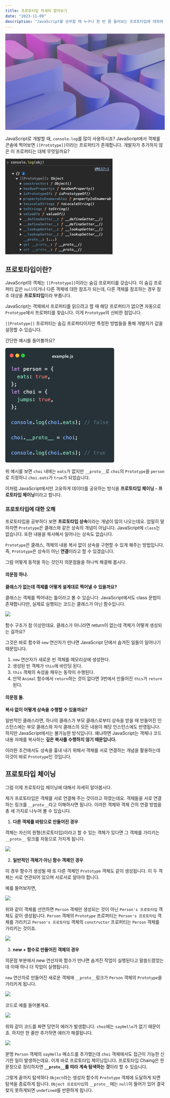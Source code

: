 ```yaml
---
title: 프로토타입 자세히 알아보기
date: "2023-11-09"
description: "JavaScript를 공부할 때 누구나 한 번 쯤 들어보는 프로토타입에 대하여 알아봅니다."
---
```


![](thumb.jpeg)

JavaScript로 개발할 때, `console.log`를 많이 사용하시죠? JavaScript에서 객체를 콘솔에 찍어보면 `[[Prototype]]`이라는 프로퍼티가 존재합니다. 개발자가 추가하지 않은 이 프로퍼티는 대체 무엇일까요?

![](./image1.png)

## 프로토타입이란?

JavaScript의 객체는 `[[Prototype]]`이라는 숨김 프로퍼티를 갖습니다. 이 숨김 프로퍼티 값은 `null`이거나 다른 객체에 대한 참조가 되는데, 다른 객체를 참조하는 경우 참조 대상을 **프로토타입**이라 부릅니다.

JavaScript는 객체에서 프로퍼티를 읽으려고 할 때 해당 프로퍼티가 없으면 자동으로 `Prototype`에서 프로퍼티를 찾습니다. 이게 `Prototype`의 신비한 점입니다.

`[[Prototype]]` 프로퍼티는 숨김 프로퍼티이지만 특정한 방법들을 통해 개발자가 값을 설정할 수 있습니다.

간단한 예시를 들어볼까요?

![](./code1.png)

<!-- ```javascript
let person = {
  eats: true,
};
let choi = {
  jumps: true,
};

console.log(choi.eats); // false

choi.__proto__ = choi;

console.log(choi.eats); // true
``` -->

위 예시를 보면 `choi` 내에는 `eats`가 없지만 `__proto__`로 `choi`의 `Prototype`을 `person`로 지정하니 `choi.eats`가 `true`가 되었습니다.

이처럼 JavaScript에서만 고유하게 데이터를 공유하는 방식을 **프로토타입 체이닝 - 프로토타입 체이닝**이라고 합니다.

### 프로토타입에 대한 오해

프로토타입을 공부하다 보면 **프로토타입 상속**이라는 개념이 많이 나오는데요. 엄밀히 말하자면 `Prototype`은 클래스와 같은 상속의 개념이 아닙니다. JavaScript에 `class`는 없습니다. 또한 내용을 복사해서 일어나는 상속도 없습니다.

`Prototype`은 클래스, 객체의 내용 복사 없이 상속을 구현할 수 있게 해주는 방법입니다. 즉, `Prototype`은 상속이 아닌 **연결**이라고 할 수 있겠습니다.

그럼 어떻게 동작을 하는 것인지 의문점들을 하나씩 해결해 봅시다.

#### 의문점 하나.

**클래스가 없는데 객체를 어떻게 설계대로 찍어낼 수 있을까요?**

클래스는 객체를 찍어내는 틀이라고 볼 수 있습니다. JavaScript에서도 class 문법이 존재합니다만, 실제로 실행되는 코드는 클래스가 아닌 함수입니다.

![](./code2.png)

<!-- ```javascript
// class 문법
class Person {
  constructor(name) {
    this.name = name;
  }
  sayHello() {
    console.log(`${this.name}: Hello!`);
  }
}

// 실제 실행되는 코드
function Person(name) {
  this.name = name;
  this.sayHello = function () {
    console.log(`${this.name}: Hello!`);
  };
}

const choi = new Person("choi");
``` -->

함수 구조가 참 이상한데요. 클래스가 아니라면 return이 없는데 객체가 어떻게 생성되는 걸까요?

그것은 바로 함수와 `new` 연산자가 만나면 JavaScript 단에서 숨겨진 일들이 일어나기 때문입니다.

1. `new` 연산자가 새로운 빈 객체를 메모리상에 생성한다.
2. 생성된 빈 객체가 `this`에 바인딩 된다.
3. `this` 객체의 속성을 채우는 동작이 수행된다.
4. 만약 `Animal` 함수에서 `return`하는 것이 없다면 3번에서 만들어진 `this`가 `return`된다.

#### 의문점 둘.

**복사 없이 어떻게 상속을 수행할 수 있을까요?**

일반적인 클래스라면, 하나의 클래스가 부모 클래스로부터 상속을 받을 때 만들어진 인스턴스에는 부모 클래스와 자식 클래스의 모든 내용이 해당 인스턴스에도 반영됩니다. 하지만 JavaScript에서는 불가능한 방식입니다. 왜냐하면 JavaScript는 객체나 코드 내용 자체를 복사하는 **깊은 복사를 수행하지 않기 때문입니다.**

이러한 조건에서도 상속을 흉내 내기 위해서 객체를 서로 연결하는 개념을 활용하는데 이것이 바로 `Prototype`인 것입니다.

## 프로토타입 체이닝

그럼 이제 프로토타입 체이닝에 대해서 자세히 알아봅시다.

제가 프로토타입은 객체를 서로 연결해 주는 것이라고 하였는데요. 객체들을 서로 연결하는 링크를 `__proto__`라고 이해하시면 됩니다. 이러한 객체와 객체 간의 연결 방법을 총 세 가지로 나누어 볼 수 있습니다.

1. **다른 객체를 바탕으로 만들어진 경우**

객체는 자신의 원형(프로토타입)이라고 할 수 있는 객체가 있다면 그 객체를 가리키는 `__proto__` 링크를 자동으로 가지게 됩니다.

![](./code3.png)

<!-- ```javascript
const newObj = Object.create(oldObj);

newObj.__proto__ === oldObj;
``` -->

2. **일반적인 객체가 아닌 함수 객체인 경우**

이 경우 함수가 생성될 때 또 다른 객체인 `Prototype` 객체도 같이 생성됩니다. 이 두 객체는 서로 연관되어 있으며 서로서로 알아야 합니다.

예를 들어보자면,

![](./code4.png)

<!-- ```javascript
function Person(name, first, second) {
  this.name = name;
  this.first = first;
  this.second = second;
}
``` -->

위와 같이 객체를 선언하면 `Person` 객체만 생성되는 것이 아닌 `Person's 프로토타입` 객체도 같이 생성됩니다. `Person` 객체의 `Prototype` 프로퍼티는 `Person's 프로토타입` 객체를 가리키고 `Person's 프로토타입` 객체의 `constructor` 프로퍼티는 `Person` 객체를 가리키는 것이죠.

![](./image2.png)

3. **new + 함수로 만들어진 객체의 경우**

의문점 부분에서 new 연산자와 함수가 만나면 숨겨진 작업이 실행된다고 말씀드렸었는데 이때 하나 더 작업이 실행됩니다.

`new` 연산자로 만들어진 새로운 객체에 `__proto__`링크가 `Person` 객체의 `Prototype`을 가리키게 됩니다.

![](./image3.png)

코드로 예를 들어볼게요.

![](./code5.png)

<!-- ```javascript
function sayHello() {
  console.log(`${this.name} : Hello`);
}

function Person(name) {
  this.name = name;
}

const choi = new Person("choi");

choi.sayHello(); // Type Error
``` -->

위와 같이 코드를 짜면 당연히 에러가 발생합니다. `choi`에는 `sayHello`가 없기 때문이죠. 하지만 한 줄만 추가하면 에러가 해결됩니다.

![](./code6.png)

<!-- ```javascript
function sayHello() {
  console.log(`${this.name} : Hello`);
}

function Person(name) {
  this.name = name;
}

Person.프로토타입.sayHello = sayHello;

const choi = new Person("choi");

choi.sayHello(); // choi : Hello
``` -->

분명 `Person` 객체의 `sayHello` 메소드를 추가했는데 `choi` 객체에서도 접근이 가능한 신기한 일이 발생하는데요. 이게 바로 프로토타입 체이닝입니다. 프로토타입 Chaing은 한 문장으로 정리하자면 **`__proto__`를 따라 계속 탐색하는 것**이라 할 수 있습니다.

그렇게 끝까지 탐색하다 `Object`라는 생성자 함수의 `Prototype` 객체에 도달하게 되면 탐색을 종료하게 됩니다. `Object 프로토타입`의 `__proto__`에는 `null`이 들어가 있어 결국 찾지 못하게되면 `undefined`를 반환하게 됩니다.
